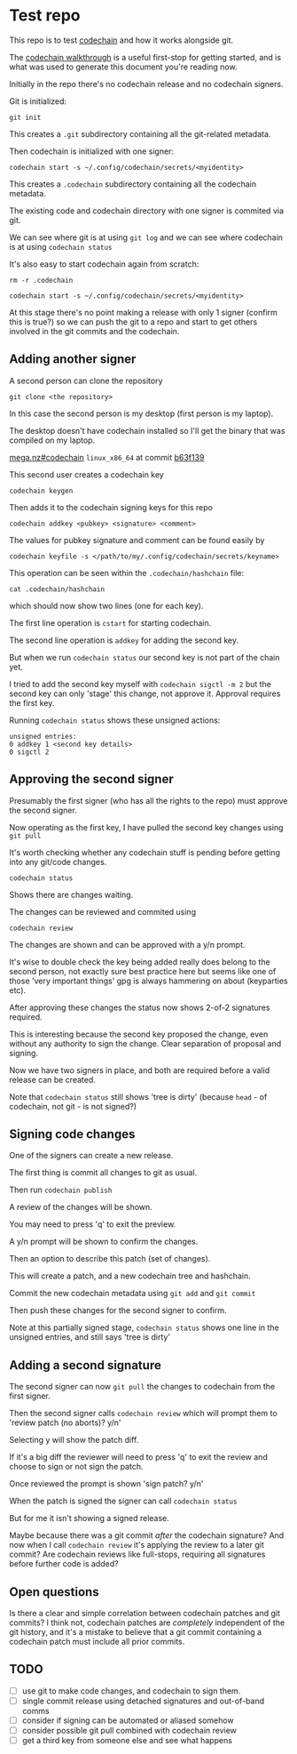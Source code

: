 # Test repo

This repo is to test [codechain](https://github.com/frankbraun/codechain)
and how it works alongside git.

The [codechain walkthrough](https://github.com/frankbraun/codechain/blob/master/doc/walkthrough.md)
is a useful first-stop for getting started, and is what was used to generate
this document you're reading now.

Initially in the repo there's no codechain release and no codechain signers.

Git is initialized:

`git init`

This creates a `.git` subdirectory containing all the git-related metadata.

Then codechain is initialized with one signer:

`codechain start -s ~/.config/codechain/secrets/<myidentity>`

This creates a `.codechain` subdirectory containing all the codechain metadata.

The existing code and codechain directory with one signer is commited via git.

We can see where git is at using `git log` and we can see where codechain is at
using `codechain status`

It's also easy to start codechain again from scratch:

`rm -r .codechain`

`codechain start -s ~/.config/codechain/secrets/<myidentity>`

At this stage there's no point making a release with only 1 signer
(confirm this is true?)
so we can push the git to a repo and start to get others involved in the git
commits and the codechain.

## Adding another signer

A second person can clone the repository

`git clone <the repository>`

In this case the second person is my desktop (first person is my laptop).

The desktop doesn't have codechain installed so I'll get the binary that was
compiled on my laptop.

[mega.nz#codechain](https://mega.nz/file/Zdc0nTQT#L454w2wxGn7QYGpST2Lh68dO1QmT7sm6MVoemn7Al1g)
`linux_x86_64` at commit
[b63f139](https://github.com/frankbraun/codechain/tree/b63f13940558f136cf778965b3b7a19e9a7d42a0)

This second user creates a codechain key

`codechain keygen`

Then adds it to the codechain signing keys for this repo

`codechain addkey <pubkey> <signature> <comment>`

The values for pubkey signature and comment can be found easily by

`codechain keyfile -s </path/to/my/.config/codechain/secrets/keyname>`

This operation can be seen within the `.codechain/hashchain` file:

`cat .codechain/hashchain`

which should now show two lines (one for each key).

The first line operation is `cstart` for starting codechain.

The second line operation is `addkey` for adding the second key.

But when we run `codechain status` our second key is not part of the chain yet.

I tried to add the second key myself with `codechain sigctl -m 2` but the
second key can only 'stage' this change, not approve it. Approval requires
the first key.

Running `codechain status` shows these unsigned actions:

```
unsigned entries:
0 addkey 1 <second key details>
0 sigctl 2
```

## Approving the second signer

Presumably the first signer (who has all the rights to the repo) must approve
the second signer.

Now operating as the first key, I have pulled the second key changes using
`git pull`

It's worth checking whether any codechain stuff is pending before
getting into any git/code changes.

`codechain status`

Shows there are changes waiting.

The changes can be reviewed and commited using

`codechain review`

The changes are shown and can be approved with a y/n prompt.

It's wise to double check the key being added really does belong to the second
person, not exactly sure best practice here but seems like one of those
'very important things' gpg is always hammering on about (keyparties etc).

After approving these changes the status now shows 2-of-2 signatures required.

This is interesting because the second key proposed the change, even without
any authority to sign the change. Clear separation of proposal and signing.

Now we have two signers in place, and both are required before a valid release
can be created.

Note that `codechain status` still shows 'tree is dirty' (because `head` - of
codechain, not git - is not signed?)

## Signing code changes

One of the signers can create a new release.

The first thing is commit all changes to git as usual.

Then run `codechain publish`

A review of the changes will be shown.

You may need to press 'q' to exit the preview.

A y/n prompt will be shown to confirm the changes.

Then an option to describe this patch (set of changes).

This will create a patch, and a new codechain tree and hashchain.

Commit the new codechain metadata using `git add` and `git commit`

Then push these changes for the second signer to confirm.

Note at this partially signed stage, `codechain status` shows one line in the
unsigned entries, and still says 'tree is dirty'

## Adding a second signature

The second signer can now `git pull` the changes to codechain from the first
signer.

Then the second signer calls `codechain review` which will prompt them to
'review patch (no aborts)? y/n'

Selecting y will show the patch diff.

If it's a big diff the reviewer will need to press 'q' to exit the review
and choose to sign or not sign the patch.

Once reviewed the prompt is shown 'sign patch? y/n'

When the patch is signed the signer can call `codechain status`

But for me it isn't showing a signed release.

Maybe because there was a git commit *after* the codechain signature? And now
when I call `codechain review` it's applying the review to a later git commit?
Are codechain reviews like full-stops, requiring all signatures before further
code is added?

## Open questions

Is there a clear and simple correlation between codechain patches and git
commits? I think not, codechain patches are *completely* independent of the
git history, and it's a mistake to believe that a git commit containing a
codechain patch must include all prior commits.

## TODO

* [ ] use git to make code changes, and codechain to sign them.
* [ ] single commit release using detached signatures and out-of-band comms
* [ ] consider if signing can be automated or aliased somehow
* [ ] consider possible git pull combined with codechain review
* [ ] get a third key from someone else and see what happens
